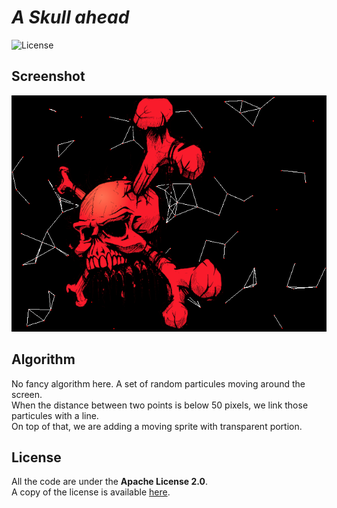 # *A Skull ahead*

![License](https://img.shields.io/badge/license-Apache--2.0-blue.svg?style=flat-square)

## **Screenshot**

![screenshot](screenshot.png)


## **Algorithm**

No fancy algorithm here. A set of random particules moving around the screen.  
When the distance between two points is below 50 pixels, we link those particules with a line.  
On top of that, we are adding a moving sprite with transparent portion.

## **License**

All the code are under the **Apache License 2.0**.  
A copy of the license is available [here](https://choosealicense.com/licenses/apache-2.0/).
